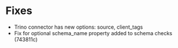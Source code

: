 # Fixes

* Trino connector has new options: source, client\_tags
* Fix for optional schema\_name property added to schema checks (743811c)

